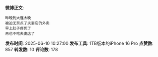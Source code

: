**微博正文**: 
```
昨晚到大连太晚
被迫无奈点了夫妻店的外卖
早上肚子疼死了
再也不吃夫妻店了
```
**发布时间**: 2025-06-10 10:27:00
**发布工具**: 1TB版本的iPhone 16 Pro
**点赞数**: 857
**转发数**: 10
**评论数**: 178

